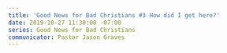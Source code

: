 ```yaml
---
title: 'Good News for Bad Christians #3 How did I get here?'
date: 2019-10-27 11:30:00 -07:00
series: Good News for Bad Christians
communicator: Pastor Jason Graves
---
```


